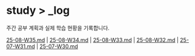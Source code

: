 # study > \_log

주간 공부 계획과 실제 학습 현황을 기록합니다.

<!-- TOC_START -->

[25-08-W35.md](/_log/25-08-W35.md) | [25-08-W34.md](/_log/25-08-W34.md) | [25-08-W33.md](/_log/25-08-W33.md) | [25-08-W32.md](/_log/25-08-W32.md) | [25-07-W31.md](/_log/25-07-W31.md) | [25-07-W30.md](/_log/25-07-W30.md)

<!-- TOC_END -->
